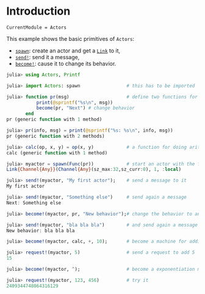 # Introduction

```@meta
CurrentModule = Actors
```

This example shows the basic primitives of `Actors`:

- [`spawn`](@ref): create an actor and get a [`Link`](@ref) to it,
- [`send!`](@ref): send it a message,
- [`become!`](@ref): cause it to change its behavior.

```julia
julia> using Actors, Printf

julia> import Actors: spawn                 # this has to be imported

julia> function pr(msg)                     # define two functions for printing a message
           print(@sprintf("%s\n", msg))
           become(pr, "Next") # change behavior
       end
pr (generic function with 1 method)

julia> pr(info, msg) = print(@sprintf("%s: %s\n", info, msg))
pr (generic function with 2 methods)

julia> calc(op, x, y) = op(x, y)            # a function for doing arithmetic
calc (generic function with 1 method)

julia> myactor = spawn(Func(pr))            # start an actor with the first behavior
Link{Channel{Any}}(Channel{Any}(sz_max:32,sz_curr:0), 1, :local)

julia> send!(myactor, "My first actor");    # send a message to it
My first actor

julia> send!(myactor, "Something else")     # send again a message
Next: Something else

julia> become!(myactor, pr, "New behavior");# change the behavior to another one

julia> send!(myactor, "bla bla bla")        # and send again a message
New behavior: bla bla bla

julia> become!(myactor, calc, +, 10);       # become a machine for adding to 10

julia> request!(myactor, 5)                 # send a request to add 5
15

julia> become!(myactor, ^);                 # become a exponentiation machine

julia> request!(myactor, 123, 456)          # try it
2409344748064316129
```
